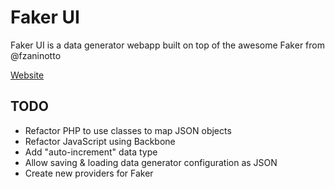 # Faker UI

Faker UI is a data generator webapp built on top of the awesome Faker from @fzaninotto 

[Website](http://fakerui.pagodabox.com/)

## TODO

* Refactor PHP to use classes to map JSON objects
* Refactor JavaScript using Backbone
* Add "auto-increment" data type
* Allow saving & loading data generator configuration as JSON
* Create new providers for Faker